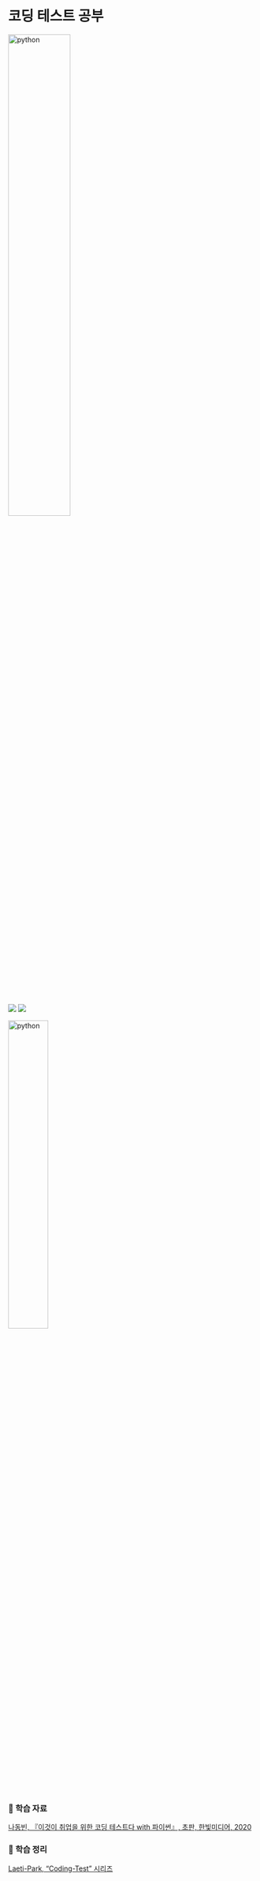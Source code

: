 # 코딩 테스트 공부
<img alt="python" src="https://www.python.org/static/img/python-logo.png" width="50%"/>

![](https://img.shields.io/badge/Python-3.11-DDDDDD?style=flat&logo=R&logoColor=FFFFFF&labelColor=276DC3)
![](https://img.shields.io/badge/Visual_Studio_Code-007ACC?style=flat&logo=VisualStudioCode&logoColor=FFFFFF)

<img alt="python" src="https://www.hanbit.co.kr/data/books/B8945183661_l.jpg" width="40%"/>


### 📝 학습 자료
[나동빈, 『이것이 취업을 위한 코딩 테스트다 with 파이썬』, 초판, 한빛미디어, 2020](https://www.hanbit.co.kr/store/books/look.php?p_code=B8945183661)

### 📖 학습 정리
[Laeti-Park, “Coding-Test” 시리즈](https://blex.me/@Laeti-Park/series/coding-test)